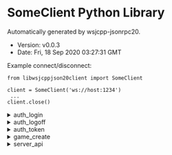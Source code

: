 # SomeClient Python Library 

Automatically generated by wsjcpp-jsonrpc20. 
* Version: v0.0.3
* Date: Fri, 18 Sep 2020 03:27:31 GMT

Example connect/disconnect:
```
from libwsjcppjson20client import SomeClient 

client = SomeClient('ws://host:1234')
 ... 
client.close()
```

<details>
<summary>auth_login</summary>

## auth_login

Auth by login and password

Access: unauthorized - **yes**,  user - **no**,  tester - **no**,  admin - **no**

 #### Input params 

 * login - string, required; User Login
 * password - string, required; User Password
 * client_app_name - string, optional; Client app name
 * client_app_version - string, optional; Client app version


 #### example call method 

 ```
response = client.auth_login(
    login="",
    password="",
    client_app_name="",
    client_app_version=""
)
```

</details>

<details>
<summary>auth_logoff</summary>

## auth_logoff

Logoff

Access: unauthorized - **no**,  user - **yes**,  tester - **yes**,  admin - **yes**

 #### Input params 



 #### example call method 

 ```
response = client.auth_logoff(

)
```

</details>

<details>
<summary>auth_token</summary>

## auth_token

Auth by token

Access: unauthorized - **yes**,  user - **no**,  tester - **no**,  admin - **no**

 #### Input params 

 * token - string, required; Token
 * client_app_name - string, optional; Client app name
 * client_app_version - string, optional; Client app version


 #### example call method 

 ```
response = client.auth_token(
    token="",
    client_app_name="",
    client_app_version=""
)
```

</details>

<details>
<summary>game_create</summary>

## game_create

Some example of description

Access: unauthorized - **no**,  user - **yes**,  tester - **yes**,  admin - **yes**

 #### Input params 

 * uuid - string, required; object uuid
 * name - string, optional; Name of object
 * cost - integer, required; Name of object
 * age - integer, optional; Name of object
 * public - boolean, required; True if object is public
 * activated - boolean, optional; If object can handle
 * custom - json, optional; Some custom json


 #### example call method 

 ```
response = client.game_create(
    uuid="",
    name="",
    cost=0,
    age=0,
    public=False,
    activated=False,
    custom={}
)
```

</details>

<details>
<summary>server_api</summary>

## server_api

This method Will be return list of all handlers

Access: unauthorized - **yes**,  user - **yes**,  tester - **yes**,  admin - **yes**

 #### Input params 



 #### example call method 

 ```
response = client.server_api(

)
```

</details>

